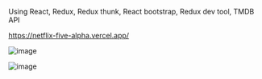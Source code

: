 
Using React, Redux, Redux thunk, React bootstrap, Redux dev tool, TMDB API

https://netflix-five-alpha.vercel.app/


![image](https://github.com/rok0705/netflix/assets/5758570/ab0d7223-69e0-447a-80c9-a2a49f9fda69)


![image](https://github.com/rok0705/netflix/assets/5758570/d1f45d6c-42ab-41df-8add-6c8e5793708b)
